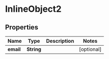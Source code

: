 

# InlineObject2


## Properties

| Name | Type | Description | Notes |
|------------ | ------------- | ------------- | -------------|
|**email** | **String** |  |  [optional] |



